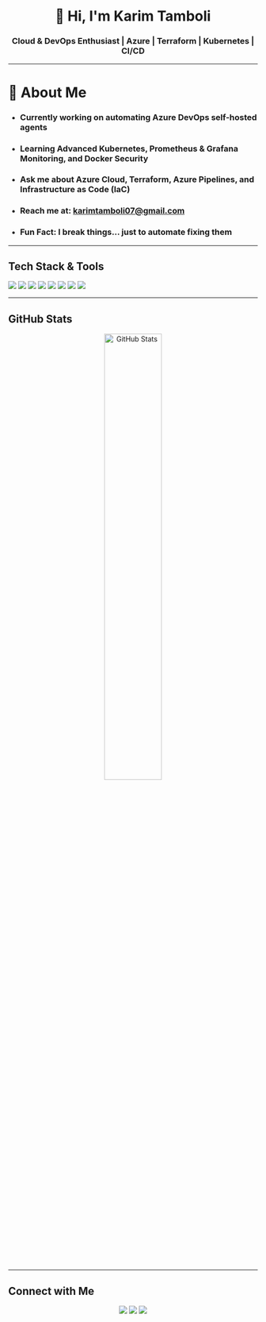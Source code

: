 <h1 align="center">🚀 Hi, I'm Karim Tamboli</h1>
<h3 align="center"> Cloud & DevOps Enthusiast | Azure | Terraform | Kubernetes | CI/CD </h3>

---

# 🌟 About Me
-  ### Currently working on **automating Azure DevOps self-hosted agents**  
-  ### Learning **Advanced Kubernetes**, **Prometheus & Grafana Monitoring**, and **Docker Security**  
-  ### Ask me about **Azure Cloud**, **Terraform**, **Azure Pipelines**, and **Infrastructure as Code (IaC)**  
-  ### Reach me at: **[karimtamboli07@gmail.com](mailto:karimtamboli07@gmail.com)**  
-  ### Fun Fact: I break things… just to automate fixing them 

---

##  Tech Stack & Tools  
<p>
  <img src="https://img.shields.io/badge/Azure-0078D4?style=for-the-badge&logo=microsoftazure&logoColor=white"/>
  <img src="https://img.shields.io/badge/Terraform-623CE4?style=for-the-badge&logo=terraform&logoColor=white"/>
  <img src="https://img.shields.io/badge/Kubernetes-326CE5?style=for-the-badge&logo=kubernetes&logoColor=white"/>
  <img src="https://img.shields.io/badge/Docker-2496ED?style=for-the-badge&logo=docker&logoColor=white"/>
  <img src="https://img.shields.io/badge/Azure%20DevOps-0078D7?style=for-the-badge&logo=azuredevops&logoColor=white"/>
  <img src="https://img.shields.io/badge/Grafana-F46800?style=for-the-badge&logo=grafana&logoColor=white"/>
  <img src="https://img.shields.io/badge/Linux-FCC624?style=for-the-badge&logo=linux&logoColor=black"/>
  <img src="https://img.shields.io/badge/Bash-4EAA25?style=for-the-badge&logo=gnubash&logoColor=white"/>
</p>

---

##  GitHub Stats  
<p align="center">
  <img src="https://github-readme-stats.vercel.app/api?username=karimtamboli07&show_icons=true&theme=radical" alt="GitHub Stats" width="48%" />
</p>

---

##  Connect with Me  
<p align="center">
  <a href="https://linkedin.com/in/karimtamboli"><img src="https://img.shields.io/badge/LinkedIn-0077B5?style=for-the-badge&logo=linkedin&logoColor=white"/></a>
  <a href="mailto:karimtamboli07@gmail.com"><img src="https://img.shields.io/badge/Gmail-D14836?style=for-the-badge&logo=gmail&logoColor=white"/></a>
  <a href="https://github.com/karimtamboli07"><img src="https://img.shields.io/badge/GitHub-171515?style=for-the-badge&logo=github&logoColor=white"/></a>
</p>


